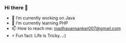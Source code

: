 ### Hi there 👋
- 🔭 I’m currently working on Java
- 🌱 I’m currently learning PHP
- 📫 How to reach me: madhavansankar007@gmail.com
- ⚡ Fun fact: Life is Tricky...:)
<!--
**Madhavan-Sankar/Madhavan-Sankar** is a ✨ _special_ ✨ repository because its `README.md` (this file) appears on your GitHub profile.

Here are some ideas to get you started:

- 🔭 I’m currently working on Java
- 🌱 I’m currently learning PHP
- 👯 I’m looking to collaborate on ...
- 🤔 I’m looking for help with ...
- 💬 Ask me about ...
- 📫 How to reach me: madhavansankar007@gmail.com
- 😄 Pronouns: ...
- ⚡ Fun fact: Life is Tricky...:)
-->
